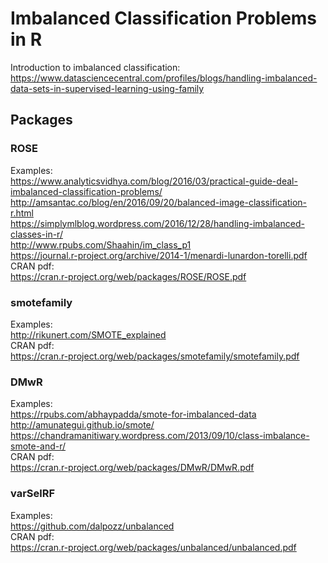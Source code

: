 # Imbalanced Classification Problems in R

Introduction to imbalanced classification: https://www.datasciencecentral.com/profiles/blogs/handling-imbalanced-data-sets-in-supervised-learning-using-family

## Packages

### ROSE

Examples: <br>
https://www.analyticsvidhya.com/blog/2016/03/practical-guide-deal-imbalanced-classification-problems/ <br>
http://amsantac.co/blog/en/2016/09/20/balanced-image-classification-r.html <br>
https://simplymlblog.wordpress.com/2016/12/28/handling-imbalanced-classes-in-r/ <br>
http://www.rpubs.com/Shaahin/im_class_p1 <br>
https://journal.r-project.org/archive/2014-1/menardi-lunardon-torelli.pdf <br>
CRAN pdf: <br>
https://cran.r-project.org/web/packages/ROSE/ROSE.pdf

### smotefamily

Examples: <br>
http://rikunert.com/SMOTE_explained <br>
CRAN pdf: <br>
https://cran.r-project.org/web/packages/smotefamily/smotefamily.pdf

### DMwR

Examples: <br>
https://rpubs.com/abhaypadda/smote-for-imbalanced-data <br>
http://amunategui.github.io/smote/ <br>
https://chandramanitiwary.wordpress.com/2013/09/10/class-imbalance-smote-and-r/ <br>
CRAN pdf: <br>
https://cran.r-project.org/web/packages/DMwR/DMwR.pdf

### varSelRF

Examples: <br>
https://github.com/dalpozz/unbalanced <br>
CRAN pdf: <br>
https://cran.r-project.org/web/packages/unbalanced/unbalanced.pdf 
